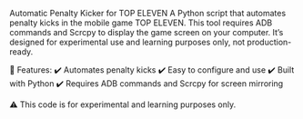 Automatic Penalty Kicker for TOP ELEVEN
A Python script that automates penalty kicks in the mobile game TOP ELEVEN.
This tool requires ADB commands and Scrcpy to display the game screen on your computer.
It’s designed for experimental use and learning purposes only, not production-ready.

🔹 Features:
✔️ Automates penalty kicks
✔️ Easy to configure and use
✔️ Built with Python
✔️ Requires ADB commands and Scrcpy for screen mirroring

⚠️ This code is for experimental and learning purposes only.
